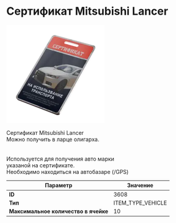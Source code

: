 # Сертификат Mitsubishi Lancer

![Item Image](../img/3608.webp?raw=true)

Сертификат Mitsubishi Lancer<br>Можно получить в ларце олигарха.<br><br><br>Используется для получения авто марки <br>указаной на сертификате.<br>Необходимо находиться на автобазаре (/GPS)


| Параметр | Значение |
|----------|----------|
| **ID** | 3608 |
| **Тип** | ITEM_TYPE_VEHICLE |
| **Максимальное количество в ячейке** | 10 |

